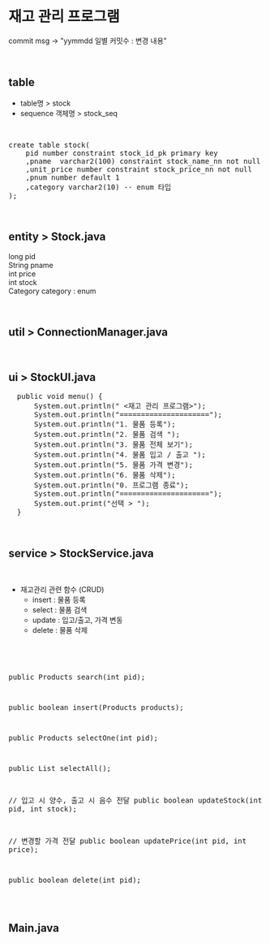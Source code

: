 # 재고 관리 프로그램

commit msg -> "yymmdd 일별 커밋수 : 변경 내용"


<br/>

## table

- table명 > stock
- sequence 객체명 > stock_seq


<br/>
<pre>
create table stock(
    pid number constraint stock_id_pk primary key
    ,pname  varchar2(100) constraint stock_name_nn not null
    ,unit_price number constraint stock_price_nn not null
    ,pnum number default 1
    ,category varchar2(10) -- enum 타입
);
</pre>


<br/>

## entity > Stock.java
long pid\
String pname\
int price\
int stock\
Category category  : enum

<br/>

## util > ConnectionManager.java


<br/>

## ui > StockUI.java
<pre>
  public void menu() {
      System.out.println(" <재고 관리 프로그램>");
      System.out.println("=====================");
      System.out.println("1. 물품 등록");
      System.out.println("2. 물품 검색 ");
      System.out.println("3. 물품 전체 보기");
      System.out.println("4. 물품 입고 / 출고 ");
      System.out.println("5. 물품 가격 변경");
      System.out.println("6. 물품 삭제");
      System.out.println("0. 프로그램 종료");
      System.out.println("=====================");
      System.out.print("선택 > ");
  }
</pre>


<br/>

## service > StockService.java

<br/>

- 재고관리 관련 함수  (CRUD)
  - insert : 물품 등록
  - select : 물품 검색
  - update : 입고/출고, 가격 변동 
  - delete : 물품 삭제

<br/>
<pre>

public Products search(int pid);

public boolean insert(Products products);

public Products selectOne(int pid);

public List<Product> selectAll();

// 입고 시 양수, 출고 시 음수 전달
public boolean updateStock(int pid, int stock); 

// 변경할 가격 전달
public boolean updatePrice(int pid, int price); 

public boolean delete(int pid); 
</pre>


<br/>

## Main.java